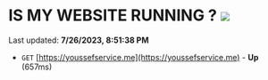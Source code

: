 # IS MY WEBSITE RUNNING ? [![](https://img.shields.io/static/v1?label=Sponsor&message=%E2%9D%A4&logo=GitHub&color=%23fe8e86)](https://github.com/sponsors/<username>)

Last updated: **7/26/2023, 8:51:38 PM**

- `GET` [https://youssefservice.me](https://youssefservice.me) - **Up** (657ms)

